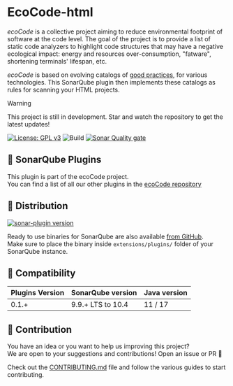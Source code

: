 # EcoCode-html

_ecoCode_ is a collective project aiming to reduce environmental footprint of software at the code level. The goal of
the project is to provide a list of static code analyzers to highlight code structures that may have a negative
ecological impact: energy and resources over-consumption, "fatware", shortening terminals' lifespan, etc.

_ecoCode_ is based on evolving catalogs
of [good practices](https://github.com/green-code-initiative/ecoCode/blob/main/docs/rules), for various technologies.
This
SonarQube plugin then implements these catalogs as rules for scanning your HTML projects.

> [!WARNING]
> This project is still in development. Star and watch the repository to get the latest updates!

[![License: GPL v3](https://img.shields.io/badge/License-GPLv3-blue.svg)](https://www.gnu.org/licenses/gpl-3.0)
![Build](https://github.com/green-code-initiative/ecoCode-html/actions/workflows/build.yml/badge.svg)
[![Sonar Quality gate](https://img.shields.io/sonar/quality_gate/green-code-initiative_ecoCode-html?server=https%3A%2F%2Fsonarcloud.io)](https://sonarcloud.io/project/overview?id=green-code-initiative_ecoCode-html)

## 🌿 SonarQube Plugins

This plugin is part of the ecoCode project.\
You can find a list of all our other plugins in
the [ecoCode repository](https://github.com/green-code-initiative/ecoCode#-sonarqube-plugins)

## 🛒 Distribution

[![sonar-plugin version](https://img.shields.io/github/v/release/green-code-initiative/ecoCode-html?label=SonarQube%20plugin)](https://github.com/green-code-initiative/ecoCode-html/releases/latest)

Ready to use binaries for SonarQube are also
available [from GitHub](https://github.com/green-code-initiative/ecoCode-html/releases). \
Make sure to place the binary inside `extensions/plugins/` folder of your SonarQube instance.

## 🧩 Compatibility

| Plugins Version | SonarQube version | Java version |
| --------------- | ----------------- | ------------ |
| 0.1.+           | 9.9.+ LTS to 10.4 | 11 / 17      |

## 🤝 Contribution

You have an idea or you want to help us improving this project? \
We are open to your suggestions and contributions! Open an issue or PR 🚀

Check out the [CONTRIBUTING.md](CONTRIBUTING.md) file
and follow the various guides to start contributing.
